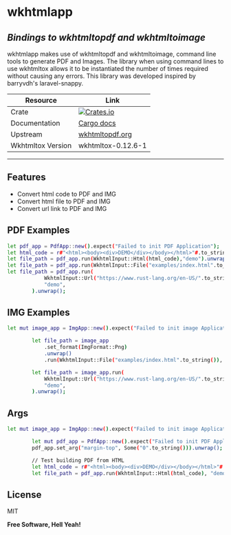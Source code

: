 # wkhtmlapp
## _Bindings to wkhtmltopdf and wkhtmltoimage_

wkhtmlapp makes use of wkhtmltopdf and wkhtmltoimage, command line tools to generate PDF and Images. The library when using command lines to use wkhtmltox allows it to be instantiated the number of times required without causing any errors. This library was developed inspired by barryvdh's laravel-snappy.

Resource  | Link
----- | -----
Crate | [![Crates.io](https://img.shields.io/crates/v/wkhtmltopdf.svg?maxAge=2592000)](https://crates.io/crates/wkhtmltopdf)
Documentation | [Cargo docs](https://github.com/JoelTorresAr/wkhtmlapp.git)
Upstream | [wkhtmltopdf.org](http://wkhtmltopdf.org/)
Wkhtmltox Version | wkhtmltox-0.12.6-1
-----

## Features

- Convert html code to PDF and IMG
- Convert html file to PDF and IMG
- Convert url link to PDF and IMG


## PDF Examples

```sh
let pdf_app = PdfApp::new().expect("Failed to init PDF Application");
let html_code = r#"<html><body><div>DEMO</div></body></html>"#.to_string();
let file_path = pdf_app.run(WkhtmlInput::Html(html_code),"demo").unwrap();
let file_path = pdf_app.run(WkhtmlInput::File("examples/index.html".to_string()), "demo").unwrap();
let file_path = pdf_app.run(
            WkhtmlInput::Url("https://www.rust-lang.org/en-US/".to_string()),
            "demo",
        ).unwrap();
```
## IMG Examples

```sh
let mut image_app = ImgApp::new().expect("Failed to init image Application");

        let file_path = image_app
            .set_format(ImgFormat::Png)
            .unwrap()
            .run(WkhtmlInput::File("examples/index.html".to_string()), "demo").unwrap();

        let file_path = image_app.run(
            WkhtmlInput::Url("https://www.rust-lang.org/en-US/".to_string()),
            "demo",
        ).unwrap();
```

## Args

```sh
let mut image_app = ImgApp::new().expect("Failed to init image Application");

        let mut pdf_app = PdfApp::new().expect("Failed to init PDF Application");
        pdf_app.set_arg("margin-top", Some("0".to_string())).unwrap();

        // Test building PDF from HTML
        let html_code = r#"<html><body><div>DEMO</div></body></html>"#.to_string();
        let file_path = pdf_app.run(WkhtmlInput::Html(html_code), "demo").unwrap();
```

## License

MIT

**Free Software, Hell Yeah!**